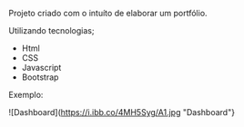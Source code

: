 Projeto criado com o intuíto de elaborar um portfólio.

Utilizando tecnologias;
- Html
- CSS
- Javascript
- Bootstrap

Exemplo:

![Dashboard](https://i.ibb.co/4MH5Syg/A1.jpg "Dashboard"}
